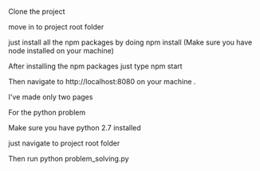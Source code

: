 Clone the project

move in to project root folder

just install all the npm packages by doing npm install (Make sure you have node installed on your machine)

After installing the npm packages just type npm start

Then navigate to http://localhost:8080 on your machine .

I've made only two pages


For the python problem

Make sure you have python 2.7 installed

just navigate to project root folder

Then run python problem_solving.py
